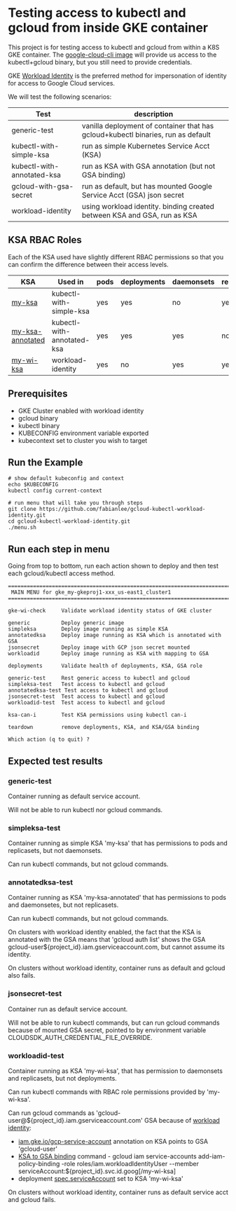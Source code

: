# Testing access to kubectl and gcloud from inside GKE container

This project is for testing access to kubectl and gcloud from within a K8S GKE container.  The [google-cloud-cli image](https://console.cloud.google.com/gcr/images/google.com:cloudsdktool/GLOBAL/google-cloud-cli) will provide us access to the kubectl+gcloud binary, but you still need to provide credentials.

GKE [Workload Identity](https://cloud.google.com/kubernetes-engine/docs/how-to/workload-identity) is the preferred method for impersonation of identity for access to Google Cloud services.

We will test the following scenarios:

Test | description
---|---
generic-test | vanilla deployment of container that has gcloud+kubectl binaries, run as default
kubectl-with-simple-ksa | run as simple Kubernetes Service Acct (KSA)
kubectl-with-annotated-ksa | run as KSA with GSA annotation (but not GSA binding)
gcloud-with-gsa-secret | run as default, but has mounted Google Service Acct (GSA) json secret
workload-identity | using workload identity. binding created between KSA and GSA, run as KSA

## KSA RBAC Roles

Each of the KSA used have slightly different RBAC permissions so that you can confirm the difference between their access levels.

KSA | Used in | pods | deployments | daemonsets | replicasets
---|---|---|---|---|---
[my-ksa](https://github.com/fabianlee/gcloud-kubectl-workload-identity/blob/main/kubectl-with-simple-ksa/my-ksa.yaml) | kubectl-with-simple-ksa | yes | yes | no | yes
[my-ksa-annotated](https://github.com/fabianlee/gcloud-kubectl-workload-identity/blob/main/kubectl-with-annotated-ksa/my-ksa-annotated.yaml) | kubectl-with-annotated-ksa | yes | yes | yes | no
[my-wi-ksa](https://github.com/fabianlee/gcloud-kubectl-workload-identity/blob/main/workload-identity/my-wi-ksa.yaml) | workload-identity | yes | no | yes | yes


## Prerequisites

* GKE Cluster enabled with workload identity
* gcloud binary
* kubectl binary
* KUBECONFIG environment variable exported
* kubecontext set to cluster you wish to target

## Run the Example

```
# show default kubeconfig and context
echo $KUBECONFIG
kubectl config current-context

# run menu that will take you through steps
git clone https://github.com/fabianlee/gcloud-kubectl-workload-identity.git
cd gcloud-kubectl-workload-identity.git
./menu.sh
```

## Run each step in menu

Going from top to bottom, run each action shown to deploy and then test each gcloud/kubectl access method.

```
===========================================================================
 MAIN MENU for gke_my-gkeproj1-xxx_us-east1_cluster1
===========================================================================

gke-wi-check     Validate workload identity status of GKE cluster                         

generic          Deploy generic image                                                     
simpleksa        Deploy image running as simple KSA                                       
annotatedksa     Deploy image running as KSA which is annotated with GSA                  
jsonsecret       Deploy image with GCP json secret mounted                                
workloadid       Deploy image running as KSA with mapping to GSA                          

deployments      Validate health of deployments, KSA, GSA role                            

generic-test     Rest generic access to kubectl and gcloud                                
simpleksa-test   Test access to kubectl and gcloud                                        
annotatedksa-test Test access to kubectl and gcloud                                        
jsonsecret-test  Test access to kubectl and gcloud                                        
workloadid-test  Test access to kubectl and gcloud                                        

ksa-can-i        Test KSA permissions using kubectl can-i                                 

teardown         remove deployments, KSA, and KSA/GSA binding                             

Which action (q to quit) ? 
```


## Expected test results

### generic-test

Container running as default service account. 

Will not be able to run kubectl nor gcloud commands.

### simpleksa-test

Container running as simple KSA 'my-ksa' that has permissions to pods and replicasets, but not daemonsets. 

Can run kubectl commands, but not gcloud commands.

### annotatedksa-test

Container running as KSA 'my-ksa-annotated' that has permissions to pods and daemonsetes, but not replicasets.  

Can run kubectl commands, but not gcloud commands.

On clusters with workload identity enabled, the fact that the KSA is annotated with the GSA means that 'gcloud auth list' shows the GSA gcloud-user${project_id}.iam.gserviceaccount.com, but cannot assume its identity.

On clusters without workload identity, container runs as default and gcloud also fails.

### jsonsecret-test

Container run as default service account.  

Will not be able to run kubectl commands, but can run gcloud commands because of mounted GSA secret, pointed to by environment variable CLOUDSDK_AUTH_CREDENTIAL_FILE_OVERRIDE.

### workloadid-test

Container running as KSA 'my-wi-ksa', that has permission to daemonsets and replicasets, but not deployments.

Can run kubectl commands with RBAC role permissions provided by 'my-wi-ksa'.

Can run gcloud commands as 'gcloud-user@${project_id}.iam.gserviceaccount.com' GSA because of [workload identity](https://cloud.google.com/kubernetes-engine/docs/how-to/workload-identity):
* [iam.gke.io/gcp-service-account](https://github.com/fabianlee/gcloud-kubectl-workload-identity/blob/main/workload-identity/my-wi-ksa.yaml#L36)  annotation on KSA points to GSA 'gcloud-user'
* [KSA to GSA binding](https://github.com/fabianlee/gcloud-kubectl-workload-identity/blob/main/workload-identity/make-ksa-impersonate-gsa.sh) command - gcloud iam service-accounts add-iam-policy-binding <GSA> -role roles/iam.workloadIdentityUser --member serviceAccount:${project_id}.svc.id.goog[<namespace>/my-wi-ksa]
* deployment [spec.serviceAccount](https://github.com/fabianlee/gcloud-kubectl-workload-identity/blob/main/workload-identity/workload-identity-test.yaml#L21) set to KSA 'my-wi-ksa'

On clusters without workload identity, container runs as default service acct and gcloud fails.

